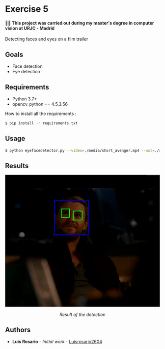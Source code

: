 # Exercise 5

#### 👨‍🎓 This project was carried out during my master's degree in computer vision at URJC - Madrid

Detecting faces and eyes on a film trailer

## Goals

- Face detection
- Eye detection

## Requirements

* Python 3.7+
* opencv_python == 4.5.3.56

How to install all the requirements :
```bash
$ pip install -r requirements.txt
```

## Usage

```bash
$ python eyefacedetector.py --video=./media/short_avenger.mp4 --out=./result.avi
```

## Results

<p align="center">
  <img src="./imgs/result.png">
</p>
<p align="center">
  <i>Result of the detection</i>
</p>

## Authors

* **Luis Rosario** - *Initial work* - [Luisrosario2604](https://github.com/Luisrosario2604)